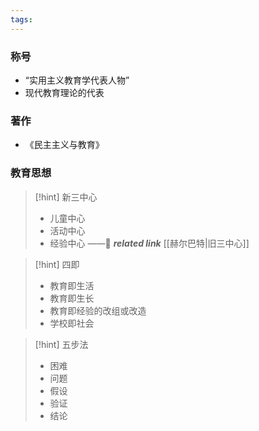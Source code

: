 ```yaml
---
tags:
---
```


### 称号
- “实用主义教育学代表人物”
- 现代教育理论的代表

### 著作
- 《民主主义与教育》

### 教育思想
>[!hint] 新三中心
>- 儿童中心
>- 活动中心
>- 经验中心
>——🔗 ***related link*** [[赫尔巴特|旧三中心]]

>[!hint] 四即
>- 教育即生活
>- 教育即生长
>- 教育即经验的改组或改造
>- 学校即社会

>[!hint] 五步法
>- 困难
>- 问题
>- 假设
>- 验证
>- 结论